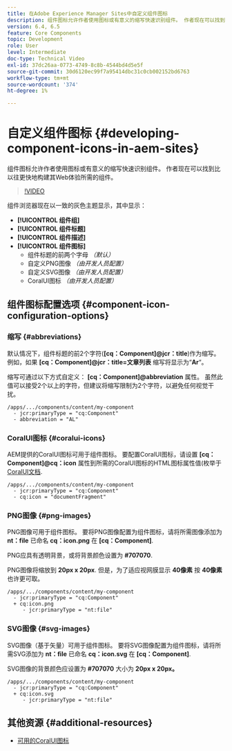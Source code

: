 ```yaml
---
title: 在Adobe Experience Manager Sites中自定义组件图标
description: 组件图标允许作者使用图标或有意义的缩写快速识别组件。 作者现在可以找到比以往更快地构建其Web体验所需的组件。
version: 6.4, 6.5
feature: Core Components
topic: Development
role: User
level: Intermediate
doc-type: Technical Video
exl-id: 37dc26aa-0773-4749-8c8b-4544bd4d5e5f
source-git-commit: 30d6120ec99f7a95414dbc31c0cb002152bd6763
workflow-type: tm+mt
source-wordcount: '374'
ht-degree: 1%

---
```


# 自定义组件图标 {#developing-component-icons-in-aem-sites}

组件图标允许作者使用图标或有意义的缩写快速识别组件。 作者现在可以找到比以往更快地构建其Web体验所需的组件。

>[!VIDEO](https://video.tv.adobe.com/v/16778?quality=12&learn=on)

组件浏览器现在以一致的灰色主题显示，其中显示：

* **[!UICONTROL 组件组]**
* **[!UICONTROL 组件标题]**
* **[!UICONTROL 组件描述]**
* **[!UICONTROL 组件图标]**
   * 组件标题的前两个字母 *（默认）*
   * 自定义PNG图像 *（由开发人员配置）*
   * 自定义SVG图像 *（由开发人员配置）*
   * CoralUI图标 *（由开发人员配置）*

## 组件图标配置选项 {#component-icon-configuration-options}

### 缩写 {#abbreviations}

默认情况下，组件标题的前2个字符(**[cq：Component]@jcr：title**)作为缩写。 例如，如果 **[cq：Component]@jcr：title=文章列表** 缩写将显示为“**Ar**“。

缩写可通过以下方式自定义： **[cq：Component]@abbreviation** 属性。 虽然此值可以接受2个以上的字符，但建议将缩写限制为2个字符，以避免任何视觉干扰。

```plain
/apps/.../components/content/my-component
  - jcr:primaryType = "cq:Component"
  - abbreviation = "AL"
```

### CoralUI图标 {#coralui-icons}

AEM提供的CoralUI图标可用于组件图标。 要配置CoralUI图标，请设置 **[cq：Component]@cq：icon** 属性到所需的CoralUI图标的HTML图标属性值(枚举于 [CoralUI文档](https://helpx.adobe.com/experience-manager/6-5/sites/developing/using/reference-materials/coral-ui/coralui3/Coral.Icon.html).

```plain
/apps/.../components/content/my-component
  - jcr:primaryType = "cq:Component"
  - cq:icon = "documentFragment"
```

### PNG图像 {#png-images}

PNG图像可用于组件图标。 要将PNG图像配置为组件图标，请将所需图像添加为 **nt：file** 已命名 **cq：icon.png** 在 **[cq：Component]**.

PNG应具有透明背景，或将背景颜色设置为 **#707070**.

PNG图像将缩放到 **20px x 20px**. 但是，为了适应视网膜显示 **40像素** 按 **40像素** 也许更可取。

```plain
/apps/.../components/content/my-component
  - jcr:primaryType = "cq:Component"
  + cq:icon.png
     - jcr:primaryType = "nt:file"
```

### SVG图像 {#svg-images}

SVG图像（基于矢量）可用于组件图标。 要将SVG图像配置为组件图标，请将所需SVG添加为 **nt：file** 已命名 **cq：icon.svg** 在 **[cq：Component]**.

SVG图像的背景颜色应设置为 **#707070** 大小为 **20px x 20px。**

```plain
/apps/.../components/content/my-component
  - jcr:primaryType = "cq:Component"
  + cq:icon.svg
     - jcr:primaryType = "nt:file"
```

## 其他资源 {#additional-resources}

* [可用的CoralUI图标](https://helpx.adobe.com/experience-manager/6-5/sites/developing/using/reference-materials/coral-ui/coralui3/Coral.Icon.html)
